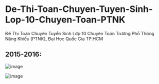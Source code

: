 # De-Thi-Toan-Chuyen-Tuyen-Sinh-Lop-10-Chuyen-Toan-PTNK
Đề Thi Toán Chuyên Tuyển Sinh Lớp 10 Chuyên Toán Trường Phổ Thông Năng Khiếu (PTNK), Đại Học Quốc Gia TP.HCM

## 2015-2016:
![image](https://user-images.githubusercontent.com/526959/168526769-81a6ccba-f8fb-4ade-b4df-886418ff23ea.png)

![image](https://user-images.githubusercontent.com/526959/168527281-ed3ef7ee-2869-438b-a5f3-87d7f24fbd6e.png)






